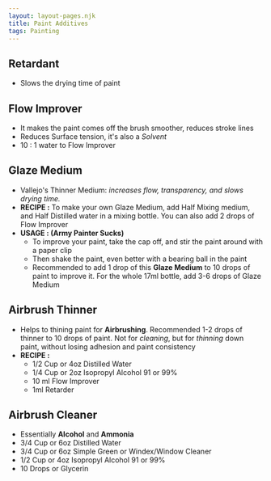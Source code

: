 ```yaml
---
layout: layout-pages.njk
title: Paint Additives
tags: Painting
---
```

## Retardant
  - Slows the drying time of paint 
## Flow Improver
  - It makes the paint comes off the brush smoother, reduces stroke lines
  - Reduces Surface tension, it's also a *Solvent*
  - 10 : 1 water to Flow Improver
## Glaze Medium
  - Vallejo's Thinner Medium: *increases flow, transparency, and slows drying time.*
  - **RECIPE :** To make your own Glaze Medium, add Half Mixing medium, and Half Distilled water in a mixing bottle. You can also add 2 drops of Flow Improver
  - **USAGE : (Army Painter Sucks)**
    - To improve your paint, take the cap off, and stir the paint around with a paper clip
    - Then shake the paint, even better with a bearing ball in the paint
    - Recommended to add 1 drop of this **Glaze Medium** to 10 drops of paint to improve it. For the whole 17ml bottle, add 3-6 drops of Glaze Medium
## Airbrush Thinner
  - Helps to thining paint for **Airbrushing**. Recommended 1-2 drops of thinner to 10 drops of paint. Not for *cleaning*, but for *thinning* down paint, without losing adhesion and paint consistency
  - **RECIPE :**
    - 1/2 Cup  or 4oz Distilled Water
    - 1/4 Cup or 2oz  Isopropyl Alcohol 91 or 99%
    - 10 ml  Flow Improver
    - 1ml Retarder 
## Airbrush Cleaner
  - Essentially **Alcohol** and **Ammonia**
  - 3/4 Cup or 6oz Distilled Water
  - 3/4 Cup or 6oz  Simple Green or Windex/Window Cleaner
  - 1/2 Cup or 4oz Isopropyl Alcohol 91 or 99%
  - 10 Drops or Glycerin 